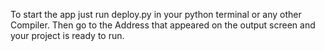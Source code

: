 To start the app just run deploy.py in your python terminal or any other Compiler.
Then go to the Address that appeared on the output screen and your project is ready to run.
